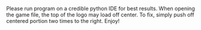 Please run program on a credible python IDE for best results. When opening the game file, the top of the logo may load off center. To fix, 
simply push off centered portion two times to the right. Enjoy!
